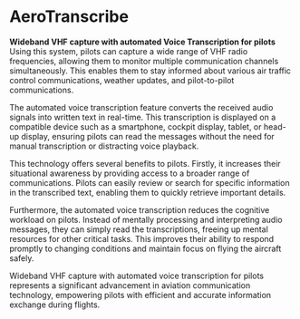 # AeroTranscribe

**Wideband VHF capture with automated Voice Transcription for pilots**
Using this system, pilots can capture a wide range of VHF radio frequencies, allowing them to monitor multiple communication channels simultaneously. This enables them to stay informed about various air traffic control communications, weather updates, and pilot-to-pilot communications.

The automated voice transcription feature converts the received audio signals into written text in real-time. This transcription is displayed on a compatible device such as a smartphone, cockpit display, tablet, or head-up display, ensuring pilots can read the messages without the need for manual transcription or distracting voice playback.

This technology offers several benefits to pilots. Firstly, it increases their situational awareness by providing access to a broader range of communications. Pilots can easily review or search for specific information in the transcribed text, enabling them to quickly retrieve important details.

Furthermore, the automated voice transcription reduces the cognitive workload on pilots. Instead of mentally processing and interpreting audio messages, they can simply read the transcriptions, freeing up mental resources for other critical tasks. This improves their ability to respond promptly to changing conditions and maintain focus on flying the aircraft safely.

Wideband VHF capture with automated voice transcription for pilots represents a significant advancement in aviation communication technology, empowering pilots with efficient and accurate information exchange during flights.

